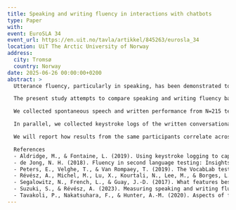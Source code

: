 ```yaml
---
title: Speaking and writing fluency in interactions with chatbots
type: Paper
with:
event: EuroSLA 34
event_url: https://en.uit.no/tavla/artikkel/845263/eurosla_34
location: UiT The Arctic University of Norway
address:
  city: Tromsø
  country: Norway
date: 2025-06-26 00:00:00+0200
abstract: >
  Utterance fluency, particularly in speaking, has been demonstrated to be a robust indicator of L2 proficiency (Tavakoli et al., 2020), strongly linked to automaticity (Suzuki & Révész, 2023) and, as such, an advantageous aspect of performance to assess (de Jong, 2018). Recently, studies have also looked at writing fluency to determine how much it relates to performance (Aldridge & Fontaine, 2019) and proficiency (Révész et al., 2022).

  The present study attempts to compare speaking and writing fluency based on conversational interactions with automated agents or chatbots to determine how speaking and writing-based fluency measures correlate or diverge from each other and how they predict—or not—proficiency. To the best of our knowledge, this will be the first study to look at L2 writing fluency in the context of spontaneous, immediate conversational tasks in the context of synchronous computer-mediated communication (SCMC), as all previous studies on L2 writing fluency have been focused on relatively long, non-interactional forms of writing (Suzuki & Révész, 2023). 

  We collected spontaneous speech and written performance from N=215 teenage learners of French through a computer-assisted language learning (CALL) game constructed around guided conversations with characters. The speaking performance was a computer-delivered interview consisting of 27 items (short questions). We computed most speaking fluency metrics known to be good predictors of L2 proficiency, such as speech and articulation rate, length of runs in syllables and duration, silent pausing rate, etc. (Suzuki & Révész, 2023; Segalowitz et al., 2017). We also obtained a proxy of L2 proficiency for the participants through a vocabulary size test (Peters et al., 2019).

  In parallel, we collected keystroke logs of the written conversational interactions of 81 participants in the CALL game. The keylogs allow us to compute a series of writing fluency metrics, particularly speed and pausing, such as length of P-bursts in characters, characters over time, pause number per minute and median pause length (see also Révész et al., 2022).

  We will report how results from the same participants correlate across modes and across aspects of utterance fluency and how much they can predict, separately and jointly, L2 proficiency.

  References
  - Aldridge, M., & Fontaine, L. (2019). Using keystroke logging to capture the impact of cognitive complexity and typing fluency on written language production. In E. Lindgren & K. P. H. Sullivan (Eds.), Observing Writing (pp. 285–305). Brill. https://doi.org/10.1163/9789004392526_014
  - de Jong, N. H. (2018). Fluency in second language testing: Insights from different disciplines. Language Assessment Quarterly, 15(3), 237–254. https://doi.org/10.1080/15434303.2018.1477780
  - Peters, E., Velghe, T., & Van Rompaey, T. (2019). The VocabLab tests: The development of an English and French vocabulary test. ITL - International Journal of Applied Linguistics, 170(1), 53–78. https://doi.org/10.1075/itl.17029.pet
  - Révész, A., Michel, M., Lu, X., Kourtali, N., Lee, M., & Borges, L. (2022). The relationship of proficiency to speed fluency, pausing, and eye-gaze behaviours in L2 writing. Journal of Second Language Writing, 58, 100927. https://doi.org/10.1016/j.jslw.2022.100927
  - Segalowitz, N., French, L., & Guay, J.-D. (2017). What features best characterize adult second language utterance fluency and what do they reveal about fluency gains in short-term immersion? Canadian Journal of Applied Linguistics / Revue Canadienne de Linguistique Appliquée, 20(2), 90–116. https://doi.org/10.7202/1050813ar
  - Suzuki, S., & Révész, A. (2023). Measuring speaking and writing fluency: A methodological synthesis focusing on automaticity. In Practice and Automatization in Second Language Research. Routledge.
  - Tavakoli, P., Nakatsuhara, F., & Hunter, A.-M. (2020). Aspects of fluency across assessed levels of speaking proficiency. Modern Language Journal, 104(1), 169–191. https://doi.org/10.1111/modl.12620
---
```

